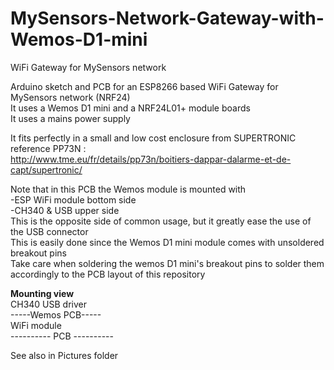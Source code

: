 # MySensors-Network-Gateway-with-Wemos-D1-mini
WiFi Gateway for MySensors network

Arduino sketch and PCB for an ESP8266 based WiFi Gateway for MySensors network (NRF24)</br>
It uses a Wemos D1 mini and a NRF24L01+ module boards</br>
It uses a mains power supply

It fits perfectly in a small and low cost enclosure from  SUPERTRONIC reference PP73N :</br>
http://www.tme.eu/fr/details/pp73n/boitiers-dappar-dalarme-et-de-capt/supertronic/

Note that in this PCB the Wemos module is mounted with</br>
-ESP WiFi module bottom side</br>
-CH340 & USB upper side</br>
This is the opposite side of common usage, but it greatly ease the use of the USB connector</br>
This is easily done since the Wemos D1 mini module comes with unsoldered breakout pins</br>
Take care when soldering the wemos D1 mini's breakout pins to solder them accordingly to the PCB layout of this repository</br>

<b>Mounting view</b></br>
     CH340 USB driver</br>
-----Wemos PCB-----</br>
        WiFi module</br>
---------- PCB ----------</br>

See also in Pictures folder</br>


